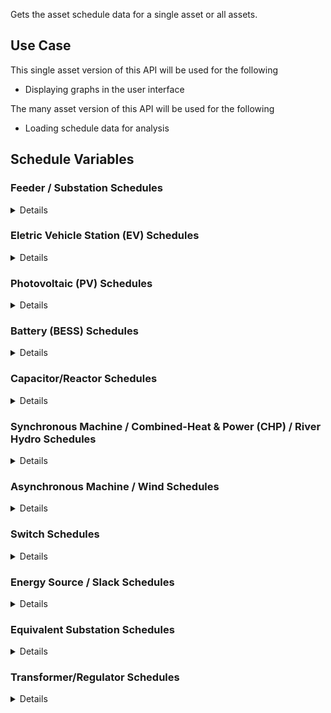 Gets the asset schedule data for a single asset or all assets.

## Use Case
This single asset version of this API will be used for the following
* Displaying graphs in the user interface

The many asset version of this API will be used for the following
* Loading schedule data for analysis

## Schedule Variables

### Feeder / Substation Schedules

<details>
Feeders and substations support a balanced load/gen schedules.

#### Load/Gen Schedule
| Variable Name  | Description                                         | Units |
|----------------|-----------------------------------------------------|-------|
| load           | total loading of all assets in the feeder           | W     |
| load_pf        | power factor of the feeder load                     | p.u   |
| generation     | total generation of all assets in of the feeder     | W     |
| generation_pf  | power factor of the feeder generation               | p.u   |

</details>

### Eletric Vehicle Station (EV) Schedules

<details>
EVs support two types of schedules, PQ and charging event schedules

#### PQ Schedule
A PQ schedule will be used for an EV if it is in scheduled mode. 
The EV will follow the specified PQ values and no optimization will be performed.

| Variable Name | Description                                          | Units |
|---------------|------------------------------------------------------|-------|
| p             | real power consumption                               | W     |
| q             | reactive power consumption                           | VAR   |


#### Charging Event Schedule
A charging event schedule will be used for an EV when it is in *Global* mode and performing an OPF. 
When in this mode the optimization engine will make use of the provided events to determine how to
optimally charge the electric vehicle to meet the desired objective.

| Variable Name          | Description                                                             | Units |
|------------------------|-------------------------------------------------------------------------|-------|
| pf                     | power factor of the charging event  (number between 0 and 1)            | n/a   |
| p_max                  | maximum real power of the charging event                                | W     |
| start_soc              | starting state-of-charge of the EV battery (note: 0 = 0% and 1 = 100%)  | %     |
| total_battery_capacity | total capacity of the EV battery                                        | Wh    |

</details>

### Photovoltaic (PV) Schedules

<details>
Photovoltaics only support a PQ schedule

#### PQ Schedule
A PQ schedule will be used for an PV if it is in scheduled mode. 
The PV will follow the specified PQ values and no optimization will be performed.

| Variable Name | Description                                          | Units |
|---------------|------------------------------------------------------|-------|
| p             | real power consumption                               | W     |
| q             | reactive power consumption                           | VAR   |

</details>

### Battery (BESS) Schedules

<details>

BESS support two types of schedules, PQ and SoC schedules

#### PQ Schedule
A PQ schedule will be used for a BESS if it is in scheduled mode. 
The BESS will follow the specified PQ values and no optimization will be performed.

| Variable Name | Description                                                       | Units |
|---------------|-------------------------------------------------------------------|-------|
| p             | real power (positive = charging, negative = discharging)          | W     |
| q             | reactive power (positive = charging, negative = discharging)      | VAR   |

#### Soc Schedule
A SoC schedule will be used for a BESS if it is in global mode. The optimization will control
the PQ of the battery to optimally dispatch and the SoC schedule will be used to cap the
min and max charge levels.

| Variable Name | Description                                          | Units |
|---------------|------------------------------------------------------|-------|
| min_SOC       | value between 0 and 1  (where 0 = 0% and 1 = 100%)   | %     |
| max_SOC       | value between 0 and 1  (where 0 = 0% and 1 = 100%)   | %     |

</details>

### Capacitor/Reactor Schedules

<details>

Capacitors support being connected and disconnected via schedules. This can either be provided
per-phase or as a single balanced value.

#### Balanced Schedule
| Variable Name | Description                                                       | Units |
|---------------|-------------------------------------------------------------------|-------|
| state         | either 0 (indicates disconnected) or 1  (indicates connected)     | n/a   |

#### Unbalanced Schedule
| Variable Name | Description                                                       | Units |
|---------------|-------------------------------------------------------------------|-------|
| state_a       | either 0 (indicates disconnected) or 1  (indicates connected)     | n/a   |
| state_b       | either 0 (indicates disconnected) or 1  (indicates connected)     | n/a   |
| state_c       | either 0 (indicates disconnected) or 1  (indicates connected)     | n/a   |

</details>

### Synchronous Machine / Combined-Heat & Power (CHP) / River Hydro Schedules

<details>

Synchronous machines and their variations support a balanced PQ schedule

#### Balanced Schedule
| Variable Name | Description                                          | Units |
|---------------|------------------------------------------------------|-------|
| p             | real power generation                                | W     |
| q             | reactive power generation                            | VAR   |

</details>

### Asynchronous Machine / Wind Schedules

<details>

Asynchronous machines and their variations support a balanced PQ schedule

#### Balanced Schedule
| Variable Name | Description                                          | Units |
|---------------|------------------------------------------------------|-------|
| p             | real power generation                                | W     |
| q             | reactive power generation                            | VAR   |

</details>

### Switch Schedules

<details>

Switches support being open/closed via schedules. They can either be provided
per-phase or as a single balanced value.

#### Balanced Schedule
| Variable Name | Description                                          | Units |
|---------------|------------------------------------------------------|-------|
| status        | either 0 (indicates open) or 1 (indicates closed)    | n/a   |

#### Unbalanced Schedule
| Variable Name | Description                                          | Units |
|---------------|------------------------------------------------------|-------|
| status_a      | either 0 (indicates open) or 1 (indicates closed)    | n/a   |
| status_b      | either 0 (indicates open) or 1 (indicates closed)    | n/a   |
| status_c      | either 0 (indicates open) or 1 (indicates closed)    | n/a   |

</details>

### Energy Source / Slack Schedules

<details>

Energy Sources support a balanced operating voltage schedule.

#### Operating Voltage Schedule
| Variable Name     | Description                                      | Units |
|-------------------|--------------------------------------------------|-------|
| operating_voltage | operating voltage (per unit value; >0.4, <1.6)   | p.u   |

</details>

### Equivalent Substation Schedules

<details>

Equivalent substations support a balanced or unbalanced PQ schedule.

#### Balanced Schedule
| Variable Name | Description                                                       | Units |
|---------------|-------------------------------------------------------------------|-------|
| p             | real power (positive=consumption, negative=backfeeding            | W     |
| q             | reactive power (positive=consumption, negative=backfeeding)       | VAR   |

#### Unbalanced Schedule
| Variable Name | Description                                                            | Units |
|---------------|------------------------------------------------------------------------|-------|
| timestamp     | UTC timestamp in ISO8601 format (e.g., 2019-09-04T00:00:00+00:00)      | n/a   |
| p_a           | real power on A phase (positive=consumption, negative=backfeeding      | W     |
| p_b           | real power on B phase (positive=consumption, negative=backfeeding      | W     |
| p_c           | real power on C phase (positive=consumption, negative=backfeeding      | W     |
| q_a           | reactive power on A phase (positive=consumption, negative=backfeeding) | VAR   |
| q_b           | reactive power on B phase (positive=consumption, negative=backfeeding) | VAR   |
| q_c           | reactive power on C phase (positive=consumption, negative=backfeeding) | VAR   |

</details>

### Transformer/Regulator Schedules

<details>

Transformers and regulators support a balanced or unbalanced tap position schedule

#### Balanced Schedule
| Column Name     | Description                                        | Units |
|-----------------|----------------------------------------------------|-------|
| tap_positions   | integer number indicating the tap position         | n/a   |

#### Unbalanced Schedule
| Column Name     | Description                                           | Units |
|-----------------|-------------------------------------------------------|-------|
| tap_positions_a | integer number indicating the tap position on phase a | n/a   |
| tap_positions_b | integer number indicating the tap position on phase b | n/a   |
| tap_positions_c | integer number indicating the tap position on phase c | n/a   |

</details>
